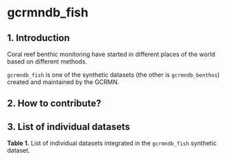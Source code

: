 # gcrmndb_fish

## 1. Introduction

Coral reef benthic monitoring have started in different places of the world based on different methods.

`gcrmndb_fish` is one of the synthetic datasets (the other is `gcrmndb_benthos`) created and maintained by the GCRMN.

## 2. How to contribute?


## 3. List of individual datasets


**Table 1.** List of individual datasets integrated in the `gcrmndb_fish` synthetic dataset.

